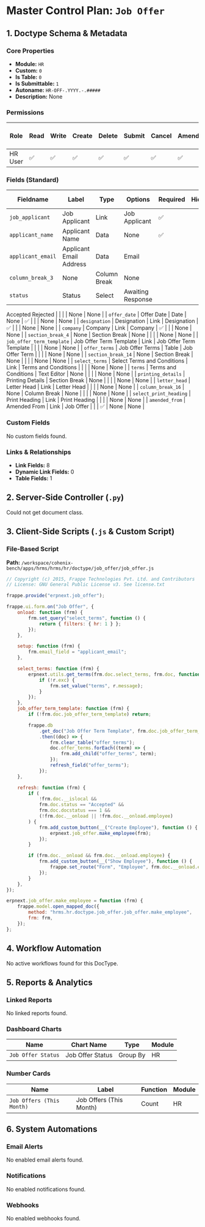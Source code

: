 # Master Control Plan: `Job Offer`

## 1. Doctype Schema & Metadata

### Core Properties
- **Module:** `HR`
- **Custom:** `0`
- **Is Table:** `0`
- **Is Submittable:** `1`
- **Autoname:** `HR-OFF-.YYYY.-.#####`
- **Description:** None

### Permissions
| Role | Read | Write | Create | Delete | Submit | Cancel | Amend | Report | Import | Export | Print | Email | Share | Set User Perms |
|---|---|---|---|---|---|---|---|---|---|---|---|---|---|---|
| HR User | ✅ | ✅ | ✅ | ✅ | ✅ | ✅ | ✅ | ✅ | ✅ | ✅ | ✅ | ✅ | ✅ | ❌ |


### Fields (Standard)
| Fieldname | Label | Type | Options | Required | Hidden | Read Only | Default | Description |
|---|---|---|---|---|---|---|---|---|
| `job_applicant` | Job Applicant | Link | Job Applicant | ✅ |  |  | None | None |
| `applicant_name` | Applicant Name | Data | None | ✅ |  | ✅ | None | None |
| `applicant_email` | Applicant Email Address | Data | Email |  |  | ✅ | None | None |
| `column_break_3` | None | Column Break | None |  |  |  | None | None |
| `status` | Status | Select | Awaiting Response
Accepted
Rejected |  |  |  | None | None |
| `offer_date` | Offer Date | Date | None | ✅ |  |  | None | None |
| `designation` | Designation | Link | Designation | ✅ |  |  | None | None |
| `company` | Company | Link | Company | ✅ |  |  | None | None |
| `section_break_4` | None | Section Break | None |  |  |  | None | None |
| `job_offer_term_template` | Job Offer Term Template | Link | Job Offer Term Template |  |  |  | None | None |
| `offer_terms` | Job Offer Terms | Table | Job Offer Term |  |  |  | None | None |
| `section_break_14` | None | Section Break | None |  |  |  | None | None |
| `select_terms` | Select Terms and Conditions | Link | Terms and Conditions |  |  |  | None | None |
| `terms` | Terms and Conditions | Text Editor | None |  |  |  | None | None |
| `printing_details` | Printing Details | Section Break | None |  |  |  | None | None |
| `letter_head` | Letter Head | Link | Letter Head |  |  |  | None | None |
| `column_break_16` | None | Column Break | None |  |  |  | None | None |
| `select_print_heading` | Print Heading | Link | Print Heading |  |  |  | None | None |
| `amended_from` | Amended From | Link | Job Offer |  |  | ✅ | None | None |


### Custom Fields
No custom fields found.


### Links & Relationships
- **Link Fields:** 8
- **Dynamic Link Fields:** 0
- **Table Fields:** 1

## 2. Server-Side Controller (`.py`)
Could not get document class.


## 3. Client-Side Scripts (`.js` & Custom Script)
### File-Based Script
**Path:** `/workspace/cohenix-bench/apps/hrms/hrms/hr/doctype/job_offer/job_offer.js`
```javascript
// Copyright (c) 2015, Frappe Technologies Pvt. Ltd. and Contributors
// License: GNU General Public License v3. See license.txt

frappe.provide("erpnext.job_offer");

frappe.ui.form.on("Job Offer", {
	onload: function (frm) {
		frm.set_query("select_terms", function () {
			return { filters: { hr: 1 } };
		});
	},

	setup: function (frm) {
		frm.email_field = "applicant_email";
	},

	select_terms: function (frm) {
		erpnext.utils.get_terms(frm.doc.select_terms, frm.doc, function (r) {
			if (!r.exc) {
				frm.set_value("terms", r.message);
			}
		});
	},
	job_offer_term_template: function (frm) {
		if (!frm.doc.job_offer_term_template) return;

		frappe.db
			.get_doc("Job Offer Term Template", frm.doc.job_offer_term_template)
			.then((doc) => {
				frm.clear_table("offer_terms");
				doc.offer_terms.forEach((term) => {
					frm.add_child("offer_terms", term);
				});
				refresh_field("offer_terms");
			});
	},

	refresh: function (frm) {
		if (
			!frm.doc.__islocal &&
			frm.doc.status == "Accepted" &&
			frm.doc.docstatus === 1 &&
			(!frm.doc.__onload || !frm.doc.__onload.employee)
		) {
			frm.add_custom_button(__("Create Employee"), function () {
				erpnext.job_offer.make_employee(frm);
			});
		}

		if (frm.doc.__onload && frm.doc.__onload.employee) {
			frm.add_custom_button(__("Show Employee"), function () {
				frappe.set_route("Form", "Employee", frm.doc.__onload.employee);
			});
		}
	},
});

erpnext.job_offer.make_employee = function (frm) {
	frappe.model.open_mapped_doc({
		method: "hrms.hr.doctype.job_offer.job_offer.make_employee",
		frm: frm,
	});
};

```




## 4. Workflow Automation
No active workflows found for this DocType.


## 5. Reports & Analytics
### Linked Reports
No linked reports found.


### Dashboard Charts
| Name | Chart Name | Type | Module |
|---|---|---|---|
| `Job Offer Status` | Job Offer Status | Group By | HR |



### Number Cards
| Name | Label | Function | Module |
|---|---|---|---|
| `Job Offers (This Month)` | Job Offers (This Month) | Count | HR |



## 6. System Automations
### Email Alerts
No enabled email alerts found.


### Notifications
No enabled notifications found.


### Webhooks
No enabled webhooks found.
